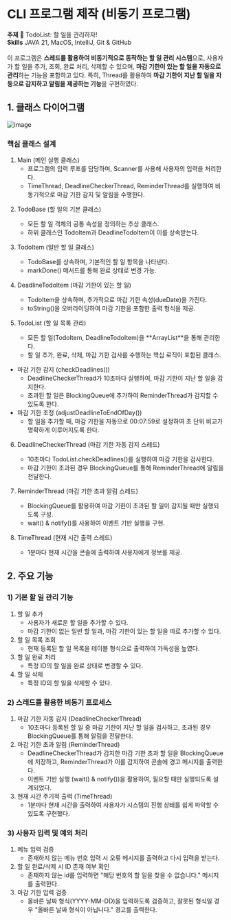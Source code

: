 # CLI 프로그램 제작 (비동기 프로그램)

**주제** 📅 TodoList: 할 일을 관리하자!<br>
**Skills** JAVA 21, MacOS, IntelliJ, Git & GitHub
<br><br>
이 프로그램은 **스레드를 활용하여 비동기적으로 동작하는 할 일 관리 시스템**으로, 사용자가 할 일을 추가, 조회, 완료 처리, 삭제할 수 있으며, **마감 기한이 있는 할 일을 자동으로 관리**하는 기능을 포함하고 있다.
특히, Thread를 활용하여 **마감 기한이 지난 할 일을 자동으로 감지하고 알림을 제공하는 기능**을 구현하였다.

## 1. 클래스 다이어그램
![image](https://github.com/user-attachments/assets/730c3207-d88c-4dfd-a884-3c59e4ab9450)
### 핵심 클래스 설계
1. Main (메인 실행 클래스)
    - 프로그램의 입력 루프를 담당하며, Scanner를 사용해 사용자의 입력을 처리한다.
    - TimeThread, DeadlineCheckerThread, ReminderThread를 실행하여 비동기적으로 마감 기한 감지 및 알림을 수행한다.

2) TodoBase (할 일의 기본 클래스)
    - 모든 할 일 객체의 공통 속성을 정의하는 추상 클래스.
    - 하위 클래스인 TodoItem과 DeadlineTodoItem이 이를 상속받는다.

3) TodoItem (일반 할 일 클래스)
    - TodoBase를 상속하며, 기본적인 할 일 항목을 나타낸다.
    - markDone() 메서드를 통해 완료 상태로 변경 가능.

4) DeadlineTodoItem (마감 기한이 있는 할 일)
    - TodoItem을 상속하며, 추가적으로 마감 기한 속성(dueDate)을 가진다.
    - toString()을 오버라이딩하여 마감 기한을 포함한 출력 형식을 제공.

5) TodoList (할 일 목록 관리)
    - 모든 할 일(TodoItem, DeadlineTodoItem)을 **ArrayList<TodoItem>**을 통해 관리한다.
    - 할 일 추가, 완료, 삭제, 마감 기한 검사를 수행하는 핵심 로직이 포함된 클래스.
  - 마감 기한 감지 (checkDeadlines())
    - DeadlineCheckerThread가 10초마다 실행하여, 마감 기한이 지난 할 일을 감지한다.
    - 초과된 할 일은 BlockingQueue에 추가하여 ReminderThread가 감지할 수 있도록 한다.
  - 마감 기한 조정 (adjustDeadlineToEndOfDay())
    - 할 일을 추가할 때, 마감 기한을 자동으로 00:07:59로 설정하여 초 단위 비교가 명확하게 이루어지도록 한다.

6) DeadlineCheckerThread (마감 기한 자동 감지 스레드)
    - 10초마다 TodoList.checkDeadlines()를 실행하여 마감 기한을 검사한다.
    - 마감 기한이 초과된 경우 BlockingQueue를 통해 ReminderThread에 알림을 전달한다.

7) ReminderThread (마감 기한 초과 알림 스레드)
    - BlockingQueue를 활용하여 마감 기한이 초과된 할 일이 감지될 때만 실행되도록 구성.
    - wait() & notify()를 사용하여 이벤트 기반 실행을 구현.

8) TimeThread (현재 시간 출력 스레드)
    - 1분마다 현재 시간을 콘솔에 출력하여 사용자에게 정보를 제공.

## 2. 주요 기능
### 1) 기본 할 일 관리 기능
1. 할 일 추가
    - 사용자가 새로운 할 일을 추가할 수 있다.
    - 마감 기한이 없는 일반 할 일과, 마감 기한이 있는 할 일을 따로 추가할 수 있다.
2. 할 일 목록 조회
    - 현재 등록된 할 일 목록을 테이블 형식으로 출력하여 가독성을 높였다.
3. 할 일 완료 처리
    - 특정 ID의 할 일을 완료 상태로 변경할 수 있다.
4. 할 일 삭제
    - 특정 ID의 할 일을 삭제할 수 있다.

### 2) 스레드를 활용한 비동기 프로세스
1. 마감 기한 자동 감지 (DeadlineCheckerThread)
    - 10초마다 등록된 할 일 중 마감 기한이 지난 할 일을 검사하고, 초과된 경우 BlockingQueue를 통해 알림을 전달한다.
2. 마감 기한 초과 알림 (ReminderThread)
    - DeadlineCheckerThread가 감지한 마감 기한 초과 할 일을 BlockingQueue에 저장하고, ReminderThread가 이를 감지하여 콘솔에 경고 메시지를 출력한다.
    - 이벤트 기반 실행 (wait() & notify())을 활용하여, 필요할 때만 실행되도록 설계되었다.
3. 현재 시간 주기적 출력 (TimeThread)
    - 1분마다 현재 시간을 출력하여 사용자가 시스템의 진행 상태를 쉽게 파악할 수 있도록 구현했다.

### 3) 사용자 입력 및 예외 처리
1. 메뉴 입력 검증
    - 존재하지 않는 메뉴 번호 입력 시 오류 메시지를 출력하고 다시 입력을 받는다.
2. 할 일 완료/삭제 시 ID 존재 여부 확인
    - 존재하지 않는 id를 입력하면 "해당 번호의 할 일을 찾을 수 없습니다." 메시지를 출력한다.
3. 마감 기한 입력 검증
    - 올바른 날짜 형식(YYYY-MM-DD)을 입력하도록 검증하고, 잘못된 형식일 경우 "올바른 날짜 형식이 아닙니다." 경고를 출력한다.
